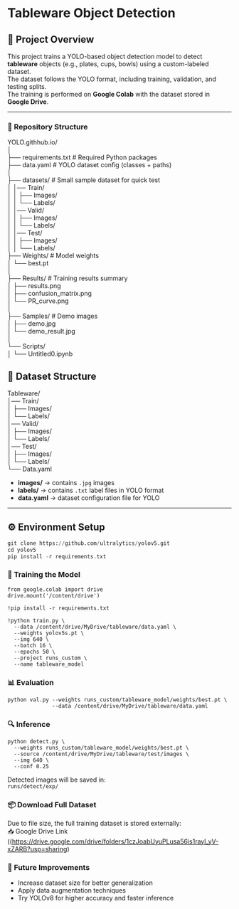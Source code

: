 # Tableware Object Detection 

## 📌 Project Overview
This project trains a YOLO-based object detection model to detect **tableware** objects (e.g., plates, cups, bowls) using a custom-labeled dataset.  
The dataset follows the YOLO format, including training, validation, and testing splits.  
The training is performed on **Google Colab** with the dataset stored in **Google Drive**.

---
### 📂 Repository Structure
YOLO.githhub.io/     
│   
├── requirements.txt             # Required Python packages    
├── data.yaml                    # YOLO dataset config (classes + paths)    
│  
├── datasets/                    # Small sample dataset for quick test    
│     │── Train/   
│     │ ├── Images/    
│     │ └── Labels/   
│     │── Valid/   
│     │ ├── Images/    
│     │ └── Labels/   
│     │── Test/  
│     │ ├── Images/  
│     │ └── Labels/  
├── Weights/                     # Model weights   
│   └── best.pt   
│   
├── Results/                     # Training results summary    
│   ├── results.png   
│   ├── confusion_matrix.png   
│   └── PR_curve.png   
│  
├── Samples/                     # Demo images  
│   ├── demo.jpg  
│   └── demo_result.jpg  
│  
└── Scripts/           
│   └── Untitled0.ipynb  

## 📂 Dataset Structure
Tableware/  
│── Train/  
│ ├── Images/  
│ └── Labels/  
│── Valid/  
│ ├── Images/  
│ └── Labels/  
│── Test/  
│ ├── Images/  
│ └── Labels/  
└── Data.yaml  


- **images/** → contains `.jpg` images    
- **labels/** → contains `.txt` label files in YOLO format   
- **data.yaml** → dataset configuration file for YOLO   

---

## ⚙ Environment Setup 
```python
git clone https://github.com/ultralytics/yolov5.git
cd yolov5
pip install -r requirements.txt
```
### 🚀 Training the Model
```
from google.colab import drive
drive.mount('/content/drive')

!pip install -r requirements.txt

!python train.py \
  --data /content/drive/MyDrive/tableware/data.yaml \
  --weights yolov5s.pt \
  --img 640 \
  --batch 16 \
  --epochs 50 \
  --project runs_custom \
  --name tableware_model
```
### 📊 Evaluation
```
python val.py --weights runs_custom/tableware_model/weights/best.pt \  
              --data /content/drive/MyDrive/tableware/data.yaml
```

### 🔍 Inference
```
python detect.py \
  --weights runs_custom/tableware_model/weights/best.pt \
  --source /content/drive/MyDrive/tableware/test/images \
  --img 640 \
  --conf 0.25
```
Detected images will be saved in:  
```runs/detect/exp/```

### 📦 Download Full Dataset
Due to file size, the full training dataset is stored externally:  
📥 Google Drive Link ((https://drive.google.com/drive/folders/1czJoabUyuPLusa56is1rayl_yV-xZARB?usp=sharing)  

### 📌 Future Improvements
* Increase dataset size for better generalization
* Apply data augmentation techniques
* Try YOLOv8 for higher accuracy and faster inference
